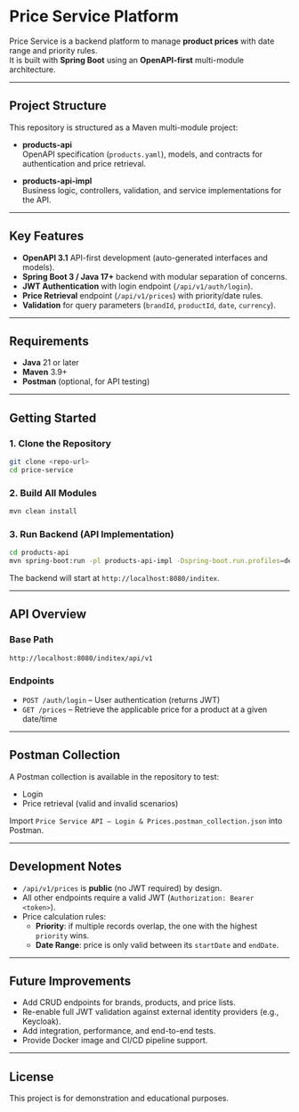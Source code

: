 # Price Service Platform

Price Service is a backend platform to manage **product prices** with date range and priority rules.  
It is built with **Spring Boot** using an **OpenAPI-first** multi-module architecture.

---

## Project Structure

This repository is structured as a Maven multi-module project:

- **products-api**  
  OpenAPI specification (`products.yaml`), models, and contracts for authentication and price retrieval.

- **products-api-impl**  
  Business logic, controllers, validation, and service implementations for the API.

---

## Key Features

- **OpenAPI 3.1** API-first development (auto-generated interfaces and models).
- **Spring Boot 3 / Java 17+** backend with modular separation of concerns.
- **JWT Authentication** with login endpoint (`/api/v1/auth/login`).
- **Price Retrieval** endpoint (`/api/v1/prices`) with priority/date rules.
- **Validation** for query parameters (`brandId`, `productId`, `date`, `currency`).

---

## Requirements

- **Java** 21 or later
- **Maven** 3.9+
- **Postman** (optional, for API testing)

---

## Getting Started

### 1. Clone the Repository
```bash
git clone <repo-url>
cd price-service
```

### 2. Build All Modules
```bash
mvn clean install
```

### 3. Run Backend (API Implementation)
```bash
cd products-api
mvn spring-boot:run -pl products-api-impl -Dspring-boot.run.profiles=dev -Dspring-boot.run.jvmArguments="-Dlogging.level.com.mgm.inditex=DEBUG -Dlogging.level.org.springframework.security=DEBUG

```
The backend will start at `http://localhost:8080/inditex`.

---

## API Overview

### Base Path
```
http://localhost:8080/inditex/api/v1
```

### Endpoints
- `POST /auth/login` – User authentication (returns JWT)
- `GET /prices` – Retrieve the applicable price for a product at a given date/time

---

## Postman Collection

A Postman collection is available in the repository to test:
- Login
- Price retrieval (valid and invalid scenarios)

Import `Price Service API — Login & Prices.postman_collection.json` into Postman.

---

## Development Notes

- `/api/v1/prices` is **public** (no JWT required) by design.
- All other endpoints require a valid JWT (`Authorization: Bearer <token>`).
- Price calculation rules:
  - **Priority**: if multiple records overlap, the one with the highest `priority` wins.
  - **Date Range**: price is only valid between its `startDate` and `endDate`.

---

## Future Improvements

- Add CRUD endpoints for brands, products, and price lists.
- Re-enable full JWT validation against external identity providers (e.g., Keycloak).
- Add integration, performance, and end-to-end tests.
- Provide Docker image and CI/CD pipeline support.

---

## License

This project is for demonstration and educational purposes.  
